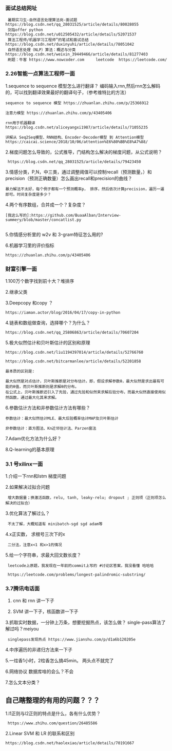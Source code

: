 ### 面试总结网址

     暑期实习生-自然语言处理算法岗-面试题 https://blog.csdn.net/qq_28031525/article/details/80028055
     剑指offer python  https://blog.csdn.net/u012505432/article/details/52071537
     算法工程师/机器学习工程师”的笔试和面试总结 https://blog.csdn.net/duxinyuhi/article/details/78051042
     自然语言处理（NLP）算法：概述与分类 https://blog.csdn.net/weixin_39449466/article/details/81277403
     刷题：牛客 https://www.nowcoder.com     leetcode  https://leetcode.com/ 
     

### 2.26智能一点算法工程师一面
 1.sequence to sequence 模型怎么进行翻译？
    编码输入rnn,然后rnn怎么解码的，可以找到翻译效果最好的翻译句子，（参考维特比的方法）
    
    sequence to sequence 模型 https://zhuanlan.zhihu.com/p/25366912
   
    注意力模型 https://zhuanlan.zhihu.com/p/43405406   
    
    rnn用于机器翻译 https://blog.csdn.net/aliceyangxi1987/article/details/71055235
    
    详解从 Seq2Seq模型、RNN结构、Encoder-Decoder模型 到 Attention模型 https://caicai.science/2018/10/06/attention%E6%80%BB%E8%A7%88/

    
 2.梯度问题怎么导致的，公式推导，门结构怎么解决的梯度问题，从公式说明？
 
     https://blog.csdn.net/qq_28031525/article/details/79423450
  
 3.情感分类，P,N，中三类，通过调整阈值可以控制recall（预测数量，）和 precision（预测正确数量）怎么画出recall和precision的曲线？
  
    暴力解法不太好，每个例子都有一个预测概率p， 排序，然后依次计算precision，遍历一遍即可。时间复杂度是多少？
    
 4.两个有序数组，合并成一个？复杂度？
 
    [我这么写的]:https://github.com/BuaaAlban/Interview-summery/blob/master/concatlist.py
         `
 5.你情感分析里的 w2v 和 3-gram特征怎么用的?
 
 6.机器学习里的评价指标 
 
    https://zhuanlan.zhihu.com/p/43405406
    
    
### 财富引擎一面

1.100万个数字找到前十大？堆排序

2.继承父类

3.Deepcopy 和copy ？

    https://iaman.actor/blog/2016/04/17/copy-in-python

4.链表和数组做查询，选择哪个？为什么？

    https://blog.csdn.net/qq_25806863/article/details/70607204

5.极大似然估计和贝叶斯估计的区别和原理

    https://blog.csdn.net/liu1194397014/article/details/52766760

    https://blog.csdn.net/bitcarmanlee/article/details/52201858

    最本质的区别是:

    最大似然是对点估计，贝叶斯推断是对分布估计。即，假设求解参数θ，最大似然是求出最有可能的θ值，而贝叶斯推断则是求解θ的分布。
    在公式上，贝叶斯推断还引入了先验，通过先验和似然来求解后验分布，而最大似然直接使用似然函数，通过最大化其来求解。

6.参数估计方法和非参数估计方法有哪些？

    参数估计：最大似然估计MLE、最大后验概率估计MAP及贝叶斯估计

    非参数估计：直方图法、Kn近邻估计法、Parzen窗法

7.Adam优化方法为什么好？

8.Q-learning的基本原理

### 3.1 号xilinx一面 

1.介绍一下rnn和lstm 梯度问题

2.如果解决过拟合问题

     增大数据量；换激活函数，relu, tanh, leaky-relu; dropout ; 正则项（正则项怎么解决的过拟合）

3.优化算法了解过么？

     不太了解，大概知道有 minibatch-sgd sgd adam等

4.x正实数， 求根号三次下的x

     二分法，注意x<1 和x>1的情况
     
5.给一个字符串，求最大回文数长度？

     leetcode上原题，我发现在一年前的commit上写的 #讨论区答案，我没看懂 哈哈哈
     
     https://leetcode.com/problems/longest-palindromic-substring/
     
### 3.7腾讯电话面

1. cnn 和 rnn 讲一下子

2. SVM 讲一下子，核函数讲一下子

3.抓取实时数据，一分钟上万条，想要挖掘热点，该怎么做？ single-pass算法了解过吗？meiyou

     singlepass发现热点 https://www.jianshu.com/p/d1a6b120205e

4.中序遍历的非递归方法来一下子

5.一炷香1小时，2柱香怎么搞45min。  两头点不就完了

6.网络协议 数据库啥的会么？不会

7.怎么文本分类？


## 自己瞎整理的有用的问题？？？

1.l1正则与l2正则的特点是什么，各有什么优势？

     https://www.zhihu.com/question/26485586

2.Linear SVM 和 LR 的联系和区别

    https://blog.csdn.net/haolexiao/article/details/70191667
